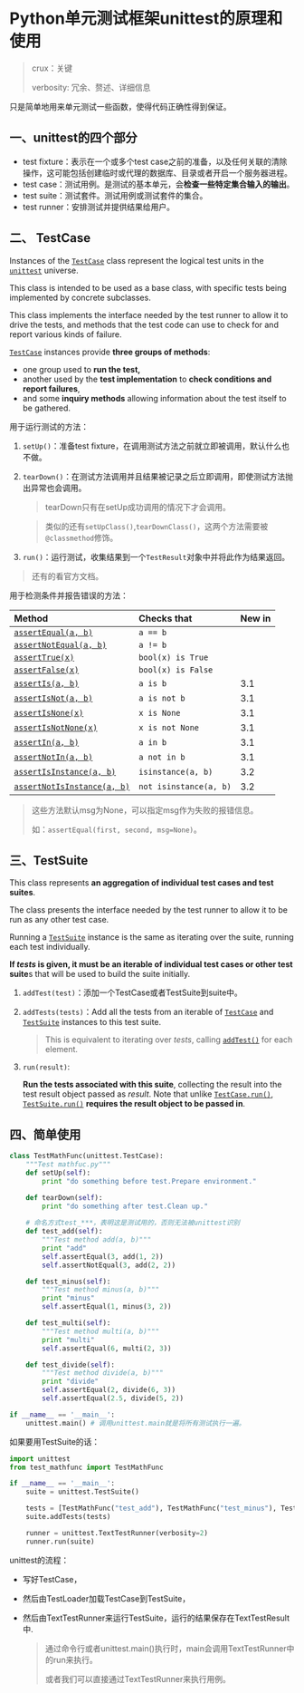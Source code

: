 # Python单元测试框架unittest的原理和使用

> crux：关键
>
> verbosity: 冗余、赘述、详细信息

只是简单地用来单元测试一些函数，使得代码正确性得到保证。

## 一、unittest的四个部分

+ test fixture：表示在一个或多个test case之前的准备，以及任何关联的清除操作，这可能包括创建临时或代理的数据库、目录或者开启一个服务器进程。
+ test case：测试用例。是测试的基本单元，会**检查一些特定集合输入的输出**。
+ test suite：测试套件。测试用例或测试套件的集合。
+ test runner：安排测试并提供结果给用户。



## 二、 TestCase

Instances of the [`TestCase`](https://docs.python.org/3/library/unittest.html#unittest.TestCase) class represent the logical test units in the [`unittest`](https://docs.python.org/3/library/unittest.html#module-unittest) universe. 

This class is intended to be used as a base class, with specific tests being implemented by concrete subclasses. 

This class implements the interface needed by the test runner to allow it to drive the tests, and methods that the test code can use to check for and report various kinds of failure.



[`TestCase`](https://docs.python.org/3/library/unittest.html#unittest.TestCase) instances provide **three groups of methods**: 

+ one group used to **run the test,** 
+ another used by the **test implementation** to **check conditions and report failures**, 
+ and some **inquiry methods** allowing information about the test itself to be gathered.

用于运行测试的方法：

1. `setUp()`：准备test fixture，在调用测试方法之前就立即被调用，默认什么也不做。

2. `tearDown()`：在测试方法调用并且结果被记录之后立即调用，即使测试方法抛出异常也会调用。

   > tearDown只有在setUp成功调用的情况下才会调用。

   > 类似的还有`setUpClass()`,`tearDownClass()`，这两个方法需要被`@classmethod`修饰。

3. `run()`：运行测试，收集结果到一个`TestResult`对象中并将此作为结果返回。

> 还有的看官方文档。



用于检测条件并报告错误的方法：

| Method                                                       | Checks that            | New in |
| :----------------------------------------------------------- | :--------------------- | :----- |
| [`assertEqual(a, b)`](https://docs.python.org/3/library/unittest.html#unittest.TestCase.assertEqual) | `a == b`               |        |
| [`assertNotEqual(a, b)`](https://docs.python.org/3/library/unittest.html#unittest.TestCase.assertNotEqual) | `a != b`               |        |
| [`assertTrue(x)`](https://docs.python.org/3/library/unittest.html#unittest.TestCase.assertTrue) | `bool(x) is True`      |        |
| [`assertFalse(x)`](https://docs.python.org/3/library/unittest.html#unittest.TestCase.assertFalse) | `bool(x) is False`     |        |
| [`assertIs(a, b)`](https://docs.python.org/3/library/unittest.html#unittest.TestCase.assertIs) | `a is b`               | 3.1    |
| [`assertIsNot(a, b)`](https://docs.python.org/3/library/unittest.html#unittest.TestCase.assertIsNot) | `a is not b`           | 3.1    |
| [`assertIsNone(x)`](https://docs.python.org/3/library/unittest.html#unittest.TestCase.assertIsNone) | `x is None`            | 3.1    |
| [`assertIsNotNone(x)`](https://docs.python.org/3/library/unittest.html#unittest.TestCase.assertIsNotNone) | `x is not None`        | 3.1    |
| [`assertIn(a, b)`](https://docs.python.org/3/library/unittest.html#unittest.TestCase.assertIn) | `a in b`               | 3.1    |
| [`assertNotIn(a, b)`](https://docs.python.org/3/library/unittest.html#unittest.TestCase.assertNotIn) | `a not in b`           | 3.1    |
| [`assertIsInstance(a, b)`](https://docs.python.org/3/library/unittest.html#unittest.TestCase.assertIsInstance) | `isinstance(a, b)`     | 3.2    |
| [`assertNotIsInstance(a, b)`](https://docs.python.org/3/library/unittest.html#unittest.TestCase.assertNotIsInstance) | `not isinstance(a, b)` | 3.2    |

> 这些方法默认msg为None，可以指定msg作为失败的报错信息。
>
> 如：`assertEqual(first, second, msg=None)`。



## 三、TestSuite

This class represents **an aggregation of individual test cases and test suites**. 

The class presents the interface needed by the test runner to allow it to be run as any other test case.

Running a [`TestSuite`](https://docs.python.org/3/library/unittest.html#unittest.TestSuite) instance is the same as iterating over the suite, running each test individually.

**If *tests* is given, it must be an iterable of individual test cases or other test suite**s that will be used to build the suite initially. 

1. `addTest(test)`：添加一个TestCase或者TestSuite到suite中。

2. `addTests(tests)`：Add all the tests from an iterable of [`TestCase`](https://docs.python.org/3/library/unittest.html#unittest.TestCase) and [`TestSuite`](https://docs.python.org/3/library/unittest.html#unittest.TestSuite) instances to this test suite.

   > This is equivalent to iterating over *tests*, calling [`addTest()`](https://docs.python.org/3/library/unittest.html#unittest.TestSuite.addTest) for each element.

3. `run(result)`:

   **Run the tests associated with this suite**, collecting the result into the test result object passed as *result*. Note that unlike [`TestCase.run()`](https://docs.python.org/3/library/unittest.html#unittest.TestCase.run), [`TestSuite.run()`](https://docs.python.org/3/library/unittest.html#unittest.TestSuite.run) **requires the result object to be passed in**.



## 四、简单使用

```python
class TestMathFunc(unittest.TestCase):
    """Test mathfuc.py"""
    def setUp(self):
        print "do something before test.Prepare environment."

    def tearDown(self):
        print "do something after test.Clean up."
	
    # 命名方式test_***，表明这是测试用的，否则无法被unittest识别
    def test_add(self):
        """Test method add(a, b)"""
        print "add"
        self.assertEqual(3, add(1, 2))
        self.assertNotEqual(3, add(2, 2))

    def test_minus(self):
        """Test method minus(a, b)"""
        print "minus"
        self.assertEqual(1, minus(3, 2))

    def test_multi(self):
        """Test method multi(a, b)"""
        print "multi"
        self.assertEqual(6, multi(2, 3))

    def test_divide(self):
        """Test method divide(a, b)"""
        print "divide"
        self.assertEqual(2, divide(6, 3))
        self.assertEqual(2.5, divide(5, 2))

if __name__ == '__main__':
    unittest.main() # 调用unittest.main就是将所有测试执行一遍。
```



如果要用TestSuite的话：

```python
import unittest
from test_mathfunc import TestMathFunc

if __name__ == '__main__':
    suite = unittest.TestSuite()

    tests = [TestMathFunc("test_add"), TestMathFunc("test_minus"), TestMathFunc("test_divide")]
    suite.addTests(tests)

    runner = unittest.TextTestRunner(verbosity=2)
    runner.run(suite)
```



unittest的流程：

+ 写好TestCase，

+ 然后由TestLoader加载TestCase到TestSuite，

+ 然后由TextTestRunner来运行TestSuite，运行的结果保存在TextTestResult中.

  > 通过命令行或者unittest.main()执行时，main会调用TextTestRunner中的run来执行。
  >
  > 或者我们可以直接通过TextTestRunner来执行用例。